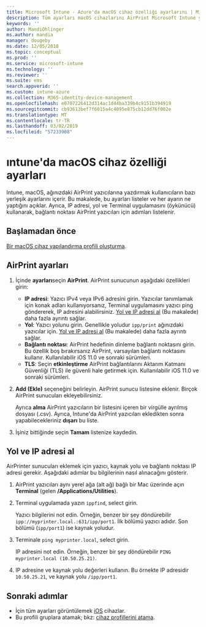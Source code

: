 ```yaml
---
title: Microsoft Intune - Azure'da macOS cihaz özelliği ayarlarını | Microsoft Docs
description: Tüm ayarları macOS cihazlarını AirPrint Microsoft Intune yapılandırmak için bkz. Aynı zamanda ağınızdaki IP adresi, yol ve bir AirPrint sunucusunun bağlantı noktası ayarlarını almak için adımlara bakın. Bu ayarları bir cihaz yapılandırma profilinde de macOS cihazlarını ağınızdaki AirPrint sunucularını kullanacak şekilde yapılandırmak için kullanın.
keywords: ''
author: MandiOhlinger
ms.author: mandia
manager: dougeby
ms.date: 12/05/2018
ms.topic: conceptual
ms.prod: ''
ms.service: microsoft-intune
ms.technology: ''
ms.reviewer: ''
ms.suite: ems
search.appverid: ''
ms.custom: intune-azure
ms.collection: M365-identity-device-management
ms.openlocfilehash: e0707226412d314ac1d44ba339b4c9151b394919
ms.sourcegitcommit: cb93613bef7f6015a4c4095e875cb12dd76f002e
ms.translationtype: MT
ms.contentlocale: tr-TR
ms.lasthandoff: 03/02/2019
ms.locfileid: "57233908"
---
```

# <a name="macos-device-feature-settings-in-intune"></a>ıntune'da macOS cihaz özelliği ayarları

Intune, macOS, ağınızdaki AirPrint yazıcılarına yazdırmak kullanıcıların bazı yerleşik ayarlarını içerir. Bu makalede, bu ayarları listeler ve her ayarın ne yaptığını açıklar. Ayrıca, IP adresi, yol ve Terminal uygulamasını (öykünücü) kullanarak, bağlantı noktası AirPrint yazıcıları için adımları listelenir.

## <a name="before-you-begin"></a>Başlamadan önce

[Bir macOS cihaz yapılandırma profili oluşturma](device-features-configure.md).

## <a name="airprint-settings"></a>AirPrint ayarları

1. İçinde **ayarları**seçin **AirPrint**. AirPrint sunucunun aşağıdaki özellikleri girin:

    - **IP adresi**: Yazıcı IPv4 veya IPv6 adresini girin. Yazıcılar tanımlamak için konak adları kullanıyorsanız, Terminal uygulamasını yazıcı ping göndererek, IP adresini alabilirsiniz. [Yol ve IP adresi al](#get-the-ip-address-and-path) (Bu makalede) daha fazla ayrıntı sağlar.
    - **Yol**: Yazıcı yolunu girin. Genellikle yoludur `ipp/print` ağınızdaki yazıcılar için. [Yol ve IP adresi al](#get-the-ip-address-and-path) (Bu makalede) daha fazla ayrıntı sağlar.
    - **Bağlantı noktası**: AirPrint hedefinin dinleme bağlantı noktasını girin. Bu özellik boş bırakırsanız AirPrint, varsayılan bağlantı noktasını kullanır. Kullanılabilir iOS 11.0 ve sonraki sürümleri.
    - **TLS**: Seçin **etkinleştirme** AirPrint bağlantılarını Aktarım Katmanı Güvenliği (TLS) ile güvenli hale getirmek için. Kullanılabilir iOS 11.0 ve sonraki sürümleri.

2. **Add (Ekle)** seçeneğini belirleyin. AirPrint sunucu listesine eklenir. Birçok AirPrint sunucuları ekleyebilirsiniz.

    Ayrıca **alma** AirPrint yazıcıların bir listesini içeren bir virgülle ayrılmış dosyası (.csv). Ayrıca, Intune'da AirPrint yazıcıları ekledikten sonra yapabilecekleriniz **dışarı** bu liste.

3. İşiniz bittiğinde seçin **Tamam** listenize kaydedin.

## <a name="get-the-ip-address-and-path"></a>Yol ve IP adresi al

AirPrinter sunucuları eklemek için yazıcı, kaynak yolu ve bağlantı noktası IP adresi gerekir. Aşağıdaki adımlar bu bilgilerinin nasıl alınacağını gösterir.

1. AirPrint yazıcıları aynı yerel ağa (alt ağ) bağlı bir Mac üzerinde açın **Terminal** (gelen **/Applications/Utilities**).
2. Terminal uygulamada yazın `ippfind`, select girin.

    Yazıcı bilgilerini not edin. Örneğin, benzer bir şey döndürebilir `ipp://myprinter.local.:631/ipp/port1`. İlk bölümü yazıcı adıdır. Son bölümü (`ipp/port1`) ise kaynak yoludur.

3. Terminale `ping myprinter.local`, select girin.

   IP adresini not edin. Örneğin, benzer bir şey döndürebilir `PING myprinter.local (10.50.25.21)`.

4. IP adresine ve kaynak yolu değerleri kullanın. Bu örnekte IP adresidir `10.50.25.21`, ve kaynak yolu `/ipp/port1`.

## <a name="next-steps"></a>Sonraki adımlar

- İçin tüm ayarları görüntülemek [iOS](ios-device-features-settings.md) cihazlar.
- Bu profili gruplara atamak; bkz: [cihaz profillerini atama](device-profile-assign.md).
